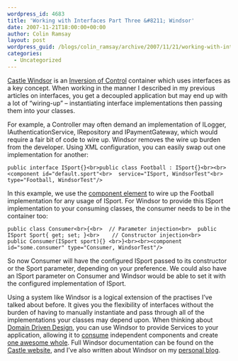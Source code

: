 ```yaml
---
wordpress_id: 4683
title: 'Working with Interfaces Part Three &#8211; Windsor'
date: 2007-11-21T18:00:00+00:00
author: Colin Ramsay
layout: post
wordpress_guid: /blogs/colin_ramsay/archive/2007/11/21/working-with-interfaces-part-three-windsor.aspx
categories:
  - Uncategorized
---
```

[Castle Windsor](http://www.castleproject.org/container/index.html) is an [Inversion of Control](http://www.betaversion.org/%7Estefano/linotype/news/38/) container which uses interfaces as a key concept. When working in the manner I described in my previous articles on interfaces, you get a decoupled application but may end up with a lot of &#8220;wiring-up&#8221; &#8211; instantiating interface implementations then passing them into your classes.

For example, a Controller may often demand an implementation of ILogger, IAuthenticationService, IRepository and IPaymentGateway, which would require a fair bit of code to wire up. Windsor removes the wire up burden from the developer. Using XML configuration, you can easily swap out one implementation for another:

    public interface ISport{}<br>public class Football : ISport{}<br><br><component id="default.sport"<br>	service="ISport, WindsorTest"<br>	type="Football, WindsorTest"/>

In this example, we use the [component element](http://www.castleproject.org/container/documentation/trunk/usersguide/externalconfig.html) to wire up the Football implementation for any usage of ISport. For Windsor to provide this ISport implementation to your consuming classes, the consumer needs to be in the container too:

    public class Consumer<br>{<br>	// Parameter injection<br>	public ISport Sport{ get; set; }<br>	// Constructor injection<br>	public Consumer(ISport sport){} <br>}<br><br><component id="some.consumer" type="Consumer, WindsorTest"/>

So now Consumer will have the configured ISport passed to its constructor or the Sport parameter, depending on your preference. We could also have an ISport parameter on Consumer and Windsor would be able to set it with the configured implementation of ISport.

Using a system like Windsor is a logical extension of the practises I&#8217;ve talked about before. It gives you the flexibility of interfaces without the burden of having to manually instantiate and pass through all of the implementations your classes may depend upon. When thinking about [Domain Driven Design](http://www.domaindrivendesign.org/), you can use Windsor to provide Services to your application, allowing it to [consume](http://omnomnomnom.com/) independent components and create [one awesome whole](http://photos1.blogger.com/blogger/7184/598/1600/DiamondMine031.jpg). Full Windsor documentation can be found on the [Castle website](http://www.castleproject.org/container/documentation/trunk/index.html), and I&#8217;ve also written about Windsor on my [personal blog](http://colinramsay.co.uk/category/windsor/).